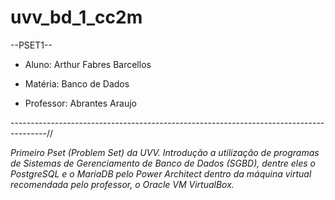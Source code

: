 
# uvv_bd_1_cc2m

--PSET1--


* Aluno: Arthur Fabres Barcellos

* Matéria: Banco de Dados

* Professor: Abrantes Araujo

---------------------------------------------------------------------------------------//

*Primeiro Pset (Problem Set) da UVV. Introdução a utilização de programas de Sistemas de Gerenciamento de Banco de Dados (SGBD), dentre eles o PostgreSQL e o MariaDB pelo Power Architect dentro da máquina virtual recomendada pelo professor, o Oracle VM VirtualBox.*

